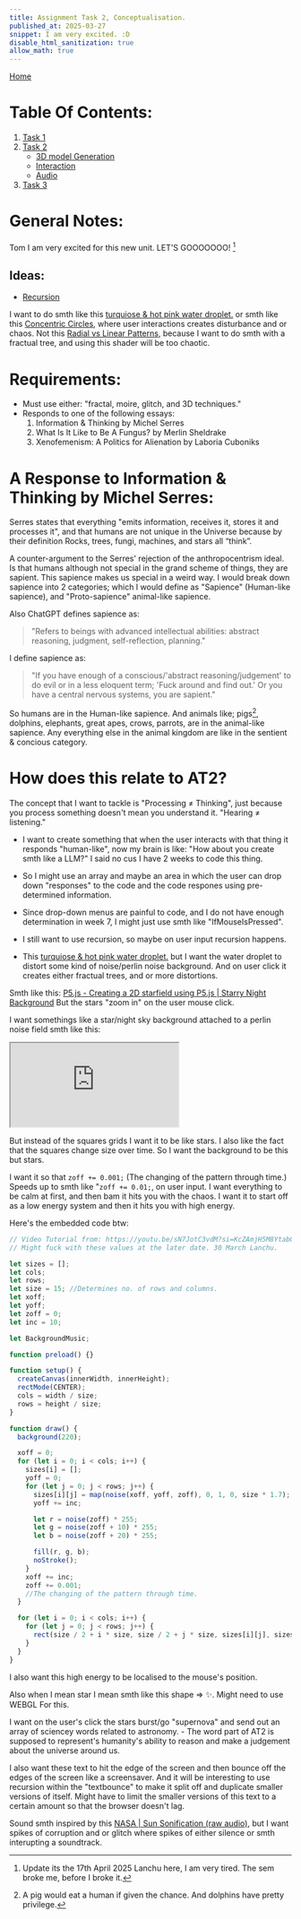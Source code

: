 ```yaml
---
title: Assignment Task 2, Conceptualisation.
published_at: 2025-03-27
snippet: I am very excited. :D
disable_html_sanitization: true
allow_math: true
---
```


[Home](https://cclanchublo6.deno.dev/)

# Table Of Contents:

1. [Task 1](#)
2. [Task 2](#)
   - [3D model Generation](#)
   - [Interaction](#)
   - [Audio](#)
3. [Task 3](#)

# General Notes:

Tom I am very excited for this new unit. LET'S GOOOOOOO! [^1]

## Ideas:

- [Recursion](https://blog.science.family/240321_recursion)

I want to do smth like this [turquiose & hot pink water droplet.](https://blog.science.family/250413_shaders#adding-interactions) or smth like this [Concentric Circles](https://blog.science.family/250413_shaders#1-concentric-circles), where user interactions creates disturbance and or chaos. Not this [Radial vs Linear Patterns](https://blog.science.family/250413_shaders#3-radial-vs-linear-patterns), because I want to do smth with a fractual tree, and using this shader will be too chaotic.

# Requirements:

- Must use either: "fractal, moire, glitch, and 3D techniques."
- Responds to one of the following essays:
  1. Information & Thinking by Michel Serres
  2. What Is It Like to Be A Fungus? by Merlin Sheldrake
  3. Xenofemenism: A Politics for Alienation by Laboria Cuboniks

# A Response to Information & Thinking by Michel Serres:

Serres states that everything "emits information, receives it, stores it and processes it", and that humans are not unique in the Universe because by their definition Rocks, trees, fungi, machines, and stars all “think”.

A counter-argument to the Serres' rejection of the anthropocentrism ideal. Is that humans although not special in the grand scheme of things, they are sapient. This sapience makes us special in a weird way. I would break down sapience into 2 categories; which I would define as "Sapience" (Human-like sapience), and "Proto-sapience" animal-like sapience.

Also ChatGPT defines sapience as:

> "Refers to beings with advanced intellectual abilities: abstract reasoning, judgment, self-reflection, planning."

I define sapience as:

> "If you have enough of a conscious/'abstract reasoning/judgement' to do evil or in a less eloquent term; 'Fuck around and find out.' Or you have a central nervous systems, you are sapient."

So humans are in the Human-like sapience. And animals like; pigs[^2], dolphins, elephants, great apes, crows, parrots, are in the animal-like sapience. Any everything else in the animal kingdom are like in the sentient & concious category.

# How does this relate to AT2?

The concept that I want to tackle is "Processing ≠ Thinking", just because you process something doesn't mean you understand it. "Hearing ≠ listening."

- I want to create something that when the user interacts with that thing it responds "human-like", now my brain is like: "How about you create smth like a LLM?" I said no cus I have 2 weeks to code this thing.
- So I might use an array and maybe an area in which the user can drop down "responses" to the code and the code respones using pre-determined information.
- Since drop-down menus are painful to code, and I do not have enough determination in week 7, I might just use smth like "IfMouseIsPressed".

- I still want to use recursion, so maybe on user input recursion happens.
- This [turquiose & hot pink water droplet.](https://blog.science.family/250413_shaders#adding-interactions) but I want the water droplet to distort some kind of noise/perlin noise background. And on user click it creates either fractual trees, and or more distortions.

Smth like this: [P5.js - Creating a 2D starfield using P5.js | Starry Night Background](https://youtu.be/xbmwfg5U9-s?si=zOxnLPkHqoLTwaEx) But the stars "zoom in" on the user mouse click.

I want somethings like a star/night sky background attached to a perlin noise field smth like this:

<iframe id="Noisey-Disco" src="https://editor.p5js.org/Lanchu2hen9/full/KVWP32eXI"></iframe>

<script type="module">

    const iframe  = document.getElementById (`Noisey-Disco`)
    iframe.width  = 400
    iframe.height = 400

</script>

But instead of the squares grids I want it to be like stars. I also like the fact that the squares change size over time. So I want the background to be this but stars.

I want it so that `zoff += 0.001;` (The changing of the pattern through time.) Speeds up to smth like "`zoff += 0.01;`, on user input. I want everything to be calm at first, and then bam it hits you with the chaos. I want it to start off as a low energy system and then it hits you with high energy.

Here's the embedded code btw:

```js
// Video Tutorial from: https://youtu.be/sN7JotC3vdM?si=KcZAmjH5M8YtabG3
// Might fuck with these values at the later date. 30 March Lanchu.

let sizes = [];
let cols;
let rows;
let size = 15; //Determines no. of rows and columns.
let xoff;
let yoff;
let zoff = 0;
let inc = 10;

let BackgroundMusic;

function preload() {}

function setup() {
  createCanvas(innerWidth, innerHeight);
  rectMode(CENTER);
  cols = width / size;
  rows = height / size;
}

function draw() {
  background(220);

  xoff = 0;
  for (let i = 0; i < cols; i++) {
    sizes[i] = [];
    yoff = 0;
    for (let j = 0; j < rows; j++) {
      sizes[i][j] = map(noise(xoff, yoff, zoff), 0, 1, 0, size * 1.7);
      yoff += inc;

      let r = noise(zoff) * 255;
      let g = noise(zoff + 10) * 255;
      let b = noise(zoff + 20) * 255;

      fill(r, g, b);
      noStroke();
    }
    xoff += inc;
    zoff += 0.001;
    //The changing of the pattern through time.
  }

  for (let i = 0; i < cols; i++) {
    for (let j = 0; j < rows; j++) {
      rect(size / 2 + i * size, size / 2 + j * size, sizes[i][j], sizes[i][j]);
    }
  }
}
```

I also want this high energy to be localised to the mouse's position.

Also when I mean star I mean smth like this shape => ✨. Might need to use WEBGL For this.

I want on the user's click the stars burst/go "supernova" and send out an array of sciencey words related to astronomy. - The word part of AT2 is supposed to represent's humanity's ability to reason and make a judgement about the universe around us.

I also want these text to hit the edge of the screen and then bounce off the edges of the screen like a screensaver. And it will be interesting to use recursion within the "textbounce" to make it split off and duplicate smaller versions of itself. Might have to limit the smaller versions of this text to a certain amount so that the browser doesn't lag.

Sound smth inspired by this [NASA | Sun Sonification (raw audio)](https://youtu.be/-I-zdmg_Dno?si=_mvisp07Ys-S7q4Z), but I want spikes of corruption and or glitch where spikes of either silence or smth interupting a soundtrack.

[^1]: Update its the 17th April 2025 Lanchu here, I am very tired. The sem broke me, before I broke it.
[^2]: A pig would eat a human if given the chance. And dolphins have pretty privilege.
